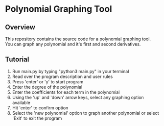 # Polynomial Graphing Tool

## Overview
This repository contains the source code for a polynomial graphing tool. You can graph any polynomial and it's first and second derivatives.

## Tutorial
1. Run main.py by typing "python3 main.py" in your terminal
2. Read over the program description and user rules
3. Press 'enter' or 'y' to start program
4. Enter the degree of the polynomial 
5. Enter the coefficients for each term in the polynomial
6. Using the 'up' and 'down' arrow keys, select any graphing option available
7. Hit 'enter' to confirm option
8. Select the 'new polynomial' option to graph another polynomial or select 'Exit' to exit the program
